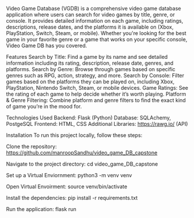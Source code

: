 Video Game Database (VGDB) is a comprehensive video game database application where users can search for video games by title, genre, or console. It provides detailed information on each game, including ratings, descriptions, release dates, and the platforms it is available on (Xbox, PlayStation, Switch, Steam, or mobile). Whether you're looking for the best game in your favorite genre or a game that works on your specific console, Video Game DB has you covered.

Features
Search by Title: Find a game by its name and see detailed information including its rating, description, release date, genres, and platforms.
Search by Genre: Browse through games based on specific genres such as RPG, action, strategy, and more.
Search by Console: Filter games based on the platforms they can be played on, including Xbox, PlayStation, Nintendo Switch, Steam, or mobile devices.
Game Ratings: See the rating of each game to help decide whether it’s worth playing.
Platform & Genre Filtering: Combine platform and genre filters to find the exact kind of game you’re in the mood for.


Technologies Used
Backend: Flask (Python)
Database: SQLAchemy, PostgeSQL
Frontend: HTML, CSS
Additional Libraries: https://rawg.io/ (API)




Installation
To run this project locally, follow these steps:

Clone the repository: https://github.com/manroopSandhu/video_game_DB_capstone

Navigate to the project directory: cd video_game_DB_capstone

Set up a Virtual Enviornment: python3 -m venv venv 

Open Virtual Envoirment: source venv/bin/activate
                              
Install the dependencies: pip install -r requirements.txt

Run the application: flask run

